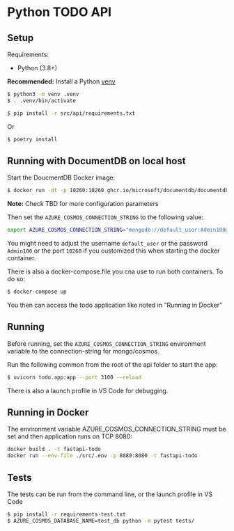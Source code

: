 # Python TODO API

## Setup

Requirements:

- Python (3.8+)

**Recommended:** Install a Python [venv](https://docs.python.org/3/library/venv.html)

```bash
$ python3 -m venv .venv
$ . .venv/bin/activate
```

```bash
$ pip install -r src/api/requirements.txt
```

Or

```bash
$ poetry install
```

## Running with DocumentDB on local host

Start the DoucmentDB Docker image:

```bash
$ docker run -dt -p 10260:10260 ghcr.io/microsoft/documentdb/documentdb-local:latest
```
**Note:** Check TBD for more configuration parameters

Then set the `AZURE_COSMOS_CONNECTION_STRING` to the following value:
```bash
export AZURE_COSMOS_CONNECTION_STRING="mongodb://default_user:Admin100@localhost:10260/?directConnection=true&serverSelectionTimeoutMS=2000&authMechanism=SCRAM-SHA-256&tls=true&tlsAllowInvalidCertificates=true&appName=mongosh+2.5.0"
```

You might need to adjust the username `default_user` or the password `Admin100` or the port `10260` if you customized this
when starting the docker container.

There is also a docker-compose.file you cna use to run both containers. To do so:
```bash
$ docker-compose up
```
You then can access the todo application like noted in "Running in Docker"

## Running

Before running, set the `AZURE_COSMOS_CONNECTION_STRING` environment variable to the connection-string for mongo/cosmos.

Run the following common from the root of the api folder to start the app:

```bash
$ uvicorn todo.app:app --port 3100 --reload
```

There is also a launch profile in VS Code for debugging.

## Running in Docker

The environment variable AZURE_COSMOS_CONNECTION_STRING must be set and then application runs on TCP 8080:

```bash
docker build . -t fastapi-todo
docker run --env-file ./src/.env -p 8080:8080 -t fastapi-todo
```

## Tests

The tests can be run from the command line, or the launch profile in VS Code

```bash
$ pip install -r requirements-test.txt
$ AZURE_COSMOS_DATABASE_NAME=test_db python -m pytest tests/
```
